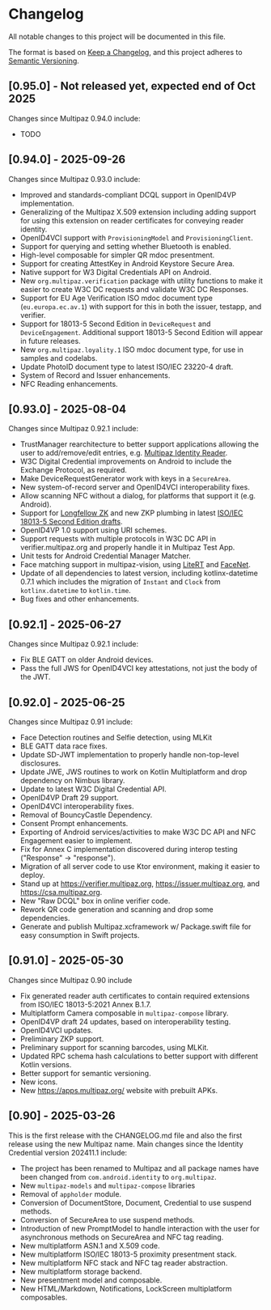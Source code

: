 # Changelog

All notable changes to this project will be documented in this file.

The format is based on [Keep a Changelog](https://keepachangelog.com/en/1.0.0/),
and this project adheres to [Semantic Versioning](https://semver.org/spec/v2.0.0.html).

## [0.95.0] - Not released yet, expected end of Oct 2025
Changes since Multipaz 0.94.0 include:
- TODO

## [0.94.0] - 2025-09-26
Changes since Multipaz 0.93.0 include:
- Improved and standards-compliant DCQL support in OpenID4VP implementation.
- Generalizing of the Multipaz X.509 extension including adding support for
  using this extension on reader certificates for conveying reader identity.
- OpenID4VCI support with `ProvisioningModel` and `ProvisioningClient`.
- Support for querying and setting whether Bluetooth is enabled.
- High-level composable for simpler QR mdoc presentment.
- Support for creating AttestKey in Android Keystore Secure Area.
- Native support for W3 Digital Credentials API on Android.
- New `org.multipaz.verification` package with utility functions to
  make it easier to create W3C DC requests and validate W3C DC Responses.
- Support for EU Age Verification ISO mdoc document type (`eu.europa.ec.av.1`)
  with support for this in both the issuer, testapp, and verifier.
- Support for 18013-5 Second Edition in `DeviceRequest` and
  `DeviceEngagement`. Additional support 18013-5 Second Edition will appear
  in future releases.
- New `org.multipaz.loyality.1` ISO mdoc document type, for use in samples
  and codelabs.
- Update PhotoID document type to latest ISO/IEC 23220-4 draft.
- System of Record and Issuer enhancements.
- NFC Reading enhancements.

## [0.93.0] - 2025-08-04
Changes since Multipaz 0.92.1 include:
- TrustManager rearchitecture to better support applications allowing
  the user to add/remove/edit entries, e.g. [Multipaz Identity Reader](https://apps.multipaz.org).
- W3C Digital Credential improvements on Android to include the Exchange Protocol, as required.
- Make DeviceRequestGenerator work with keys in a `SecureArea`.
- New system-of-record server and OpenID4VCI interoperability fixes.
- Allow scanning NFC without a dialog, for platforms that support it (e.g. Android).
- Support for [Longfellow ZK](https://github.com/google/longfellow-zk) and new ZKP plumbing in
  latest [ISO/IEC 18013-5 Second Edition drafts](https://github.com/ISOWG10/ISO-18013).
- OpenID4VP 1.0 support using URI schemes.
- Support requests with multiple protocols in W3C DC API in verifier.multipaz.org and properly
  handle it in Multipaz Test App.
- Unit tests for Android Credential Manager Matcher.
- Face matching support in multipaz-vision, using [LiteRT](https://ai.google.dev/edge/litert)
  and [FaceNet](https://en.wikipedia.org/wiki/FaceNet).
- Update of all dependencies to latest version, including kotlinx-datetime 0.7.1 which includes
  the migration of `Instant` and `Clock` from `kotlinx.datetime` to `kotlin.time`.
- Bug fixes and other enhancements.

## [0.92.1] - 2025-06-27
Changes since Multipaz 0.92.1 include:
- Fix BLE GATT on older Android devices.
- Pass the full JWS for OpenID4VCI key attestations, not just the body of the JWT.

## [0.92.0] - 2025-06-25
Changes since Multipaz 0.91 include:
- Face Detection routines and Selfie detection, using MLKit
- BLE GATT data race fixes.
- Update SD-JWT implementation to properly handle non-top-level disclosures.
- Update JWE, JWS routines to work on Kotlin Multiplatform and drop dependency on Nimbus library.
- Update to latest W3C Digital Credential API.
- OpenID4VP Draft 29 support.
- OpenID4VCI interoperability fixes.
- Removal of BouncyCastle Dependency.
- Consent Prompt enhancements.
- Exporting of Android services/activities to make W3C DC API and NFC Engagement easier to implement.
- Fix for Annex C implementation discovered during interop testing ("Response" -> "response").
- Migration of all server code to use Ktor environment, making it easier to deploy.
- Stand up at https://verifier.multipaz.org, https://issuer.multipaz.org, and https://csa.multipaz.org.
- New "Raw DCQL" box in online verifier code.
- Rework QR code generation and scanning and drop some dependencies.
- Generate and publish Multipaz.xcframework w/ Package.swift file for easy consumption in Swift projects.

## [0.91.0] - 2025-05-30
Changes since Multipaz 0.90 include
- Fix generated reader auth certificates to contain required extensions from 
  ISO/IEC 18013-5:2021 Annex B.1.7.
- Multiplatform Camera composable in `multipaz-compose` library.
- OpenID4VP draft 24 updates, based on interoperability testing.
- OpenID4VCI updates.
- Preliminary ZKP support.
- Preliminary support for scanning barcodes, using MLKit.
- Updated RPC schema hash calculations to better support with different Kotlin versions.
- Better support for semantic versioning.
- New icons.
- New https://apps.multipaz.org/ website with prebuilt APKs.

## [0.90] - 2025-03-26
This is the first release with the CHANGELOG.md file and also the first release using the new
Multipaz name. Main changes since the Identity Credential version 202411.1 include:
- The project has been renamed to Multipaz and all package names have been
  changed from `com.android.identity` to `org.multipaz`.
- New `multipaz-models` and `multipaz-compose` libraries
- Removal of `appholder` module.
- Conversion of DocumentStore, Document, Credential to use suspend methods.
- Conversion of SecureArea to use suspend methods.
- Introduction of new PromptModel to handle interaction with the user for
  asynchronous methods on SecureArea and NFC tag reading.
- New multiplatform ASN.1 and X.509 code.
- New multiplatform ISO/IEC 18013-5 proximity presentment stack.
- New multiplatform NFC stack and NFC tag reader abstraction.
- New multiplatform storage backend.
- New presentment model and composable.
- New HTML/Markdown, Notifications, LockScreen multiplatform composables.
